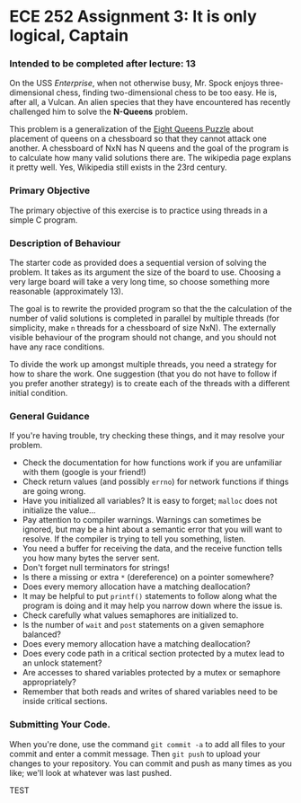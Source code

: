 # ECE 252 Assignment 3: It is only logical, Captain

### Intended to be completed after lecture: 13

On the USS _Enterprise_, when not otherwise busy, Mr. Spock enjoys three-dimensional chess, finding two-dimensional chess to be too easy. He is, after all, a Vulcan. An alien species that they have encountered has recently challenged him to solve the **N-Queens** problem. 

This problem is a generalization of the [Eight Queens Puzzle](https://en.wikipedia.org/wiki/Eight_queens_puzzle) about placement of queens on a chessboard so that they cannot attack one another. A chessboard of NxN has N queens and the goal of the program is to calculate how many valid solutions there are. The wikipedia page explans it pretty well. Yes, Wikipedia still exists in the 23rd century.


### Primary Objective
The primary objective of this exercise is to practice using threads in a simple C program.

### Description of Behaviour
The starter code as provided does a sequential version of solving the problem. It takes as its argument the size of the board to use. Choosing a very large board will take a very long time, so choose something more reasonable (approximately 13).

The goal is to rewrite the provided program so that the the calculation of the number of valid solutions is completed in parallel by multiple threads (for simplicity, make `n` threads for a chessboard of size NxN). The externally visible behaviour of the program should not change, and you should not have any race conditions.

To divide the work up amongst multiple threads, you need a strategy for how to share the work. One suggestion (that you do not have to follow if you prefer another strategy) is to create each of the threads with a different initial condition. 

### General Guidance 

If you're having trouble, try checking these things, and it may resolve your problem.

* Check the documentation for how functions work if you are unfamiliar with them (google is your friend!)
* Check return values (and possibly `errno`) for network functions if things are going wrong.
* Have you initialized all variables? It is easy to forget; `malloc` does not initialize the value...
* Pay attention to compiler warnings. Warnings can sometimes be ignored, but may be a hint about a semantic error that you will want to resolve. If the compiler is trying to tell you something, listen.
* You need a buffer for receiving the data, and the receive function tells you how many bytes the server sent.
* Don't forget null terminators for strings!
* Is there a missing or extra `*` (dereference) on a pointer somewhere?
* Does every memory allocation have a matching deallocation?
* It may be helpful to put `printf()` statements to follow along what the program is doing and it may help you narrow down where the issue is.
* Check carefully what values semaphores are initialized to.
* Is the number of `wait` and `post` statements on a given semaphore balanced?
* Does every memory allocation have a matching deallocation?
* Does every code path in a critical section protected by a mutex lead to an unlock statement?
* Are accesses to shared variables protected by a mutex or semaphore appropriately?
* Remember that both reads and writes of shared variables need to be inside critical sections.


### Submitting Your Code. 
When you're done, use the command `git commit -a` to add all files to your commit and enter a commit message. Then `git push` to upload your changes to your repository. You can commit and push as many times as you like; we'll look at whatever was last pushed.

TEST
